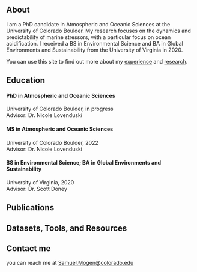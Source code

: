 ## About

I am a PhD candidate in Atmospheric and Oceanic Sciences at the University of Colorado Boulder. My research focuses on the dynamics and predictability of marine stressors, with a particular focus on ocean acidification. I received a BS in Environmental Science and BA in Global Environments and Sustainability from the University of Virginia in 2020. 

<!-- [Curriculum vitae](/assets/mogen_cv.pdf) (updated 21 April 2023) -->
You can use this site to find out more about my [experience](./cv.html) and [research](./research.html).


## Education

#### PhD in Atmospheric and Oceanic Sciences
University of Colorado Boulder, in progress
<br>
Advisor: Dr. Nicole Lovenduski

#### MS in Atmospheric and Oceanic Sciences
University of Colorado Boulder, 2022
<br>
Advisor: Dr. Nicole Lovenduski

#### BS in Environmental Science; BA in Global Environments and Sustainability
University of Virginia, 2020
<br>
Advisor: Dr. Scott Doney


## Publications


## Datasets, Tools, and Resources

## Contact me
you can reach me at Samuel.Mogen@colorado.edu
